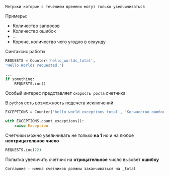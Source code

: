 	Метрики которые с течением времени могут только увелчичиваться 

Примеры:
- Количество запросов
- Количество ошибок
- ...
- Короче, количество чего угодно в секунду

Синтаксис работы

```python
REQUESTS = Counter('hello_worlds_total',
'Hello Worlds requested.')

...
if something:
	REQUESTS.inc()
```

Особый интерес представляет `скорость роста` счетчика

В `python` есть возможность подсчета исключений
```python
EXCEPTIONS = Counter('hello_world_exceptions_total', 'Количество ошибок')

with EXCEPTIONS.count_exceptions():
	raise Exception
```

Счетчики можно увеличивать не только **на 1** но и на любое **неотрицательное число**
```python
REQUESTS.inc(22)
```

Попытка увеличить счетчик на **отрицательное** число вызовет **ошибку**


	Соглашние - имена счетчиков должны заканчиваться на _total


